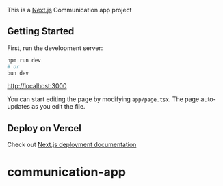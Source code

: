 This is a [Next.js](https://nextjs.org) Communication app project  

## Getting Started

First, run the development server:

```bash
npm run dev
# or
bun dev
```

 [http://localhost:3000](http://localhost:3000) 

You can start editing the page by modifying `app/page.tsx`. The page auto-updates as you edit the file. 
 
## Deploy on Vercel
 

Check out [Next.js deployment documentation](https://nextjs.org/docs/app/building-your-application/deploying) 
# communication-app
